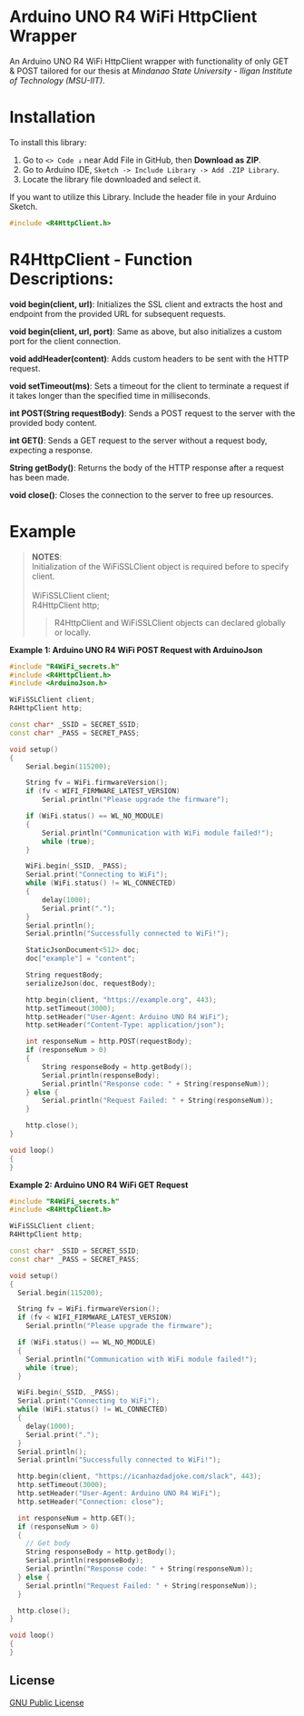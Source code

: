 # Arduino UNO R4 WiFi HttpClient Wrapper

An Arduino UNO R4 WiFi HttpClient wrapper with functionality of only GET & POST tailored for our thesis at *Mindanao State University - Iligan Institute of Technology (MSU-IIT)*.

# Installation
To install this library:

1. Go to `<> Code ↓` near Add File in GitHub, then __Download as ZIP__.
2. Go to Arduino IDE, `Sketch -> Include Library -> Add .ZIP Library`.
3. Locate the library file downloaded and select it.

If you want to utilize this Library. Include the header file in your Arduino Sketch.
```cpp
#include <R4HttpClient.h>
```

# R4HttpClient - Function Descriptions:

__void begin(client, url)__: Initializes the SSL client and extracts the host and endpoint from the provided URL for subsequent requests.

__void begin(client, url, port)__: Same as above, but also initializes a custom port for the client connection.

__void addHeader(content)__: Adds custom headers to be sent with the HTTP request.

__void setTimeout(ms)__: Sets a timeout for the client to terminate a request if it takes longer than the specified time in milliseconds.

__int POST(String requestBody)__: Sends a POST request to the server with the provided body content.

__int GET()__: Sends a GET request to the server without a request body, expecting a response.

__String getBody()__: Returns the body of the HTTP response after a request has been made.

__void close()__: Closes the connection to the server to free up resources.

# Example
> __NOTES__:<br>
> Initialization of the WiFiSSLClient object is required before to specify client.
> <br><br>
> WiFiSSLClient client; <br>
> R4HttpClient http;
> >R4HttpClient and WiFiSSLClient objects can declared globally or locally.

__Example 1: Arduino UNO R4 WiFi POST Request with ArduinoJson__
```cpp
#include "R4WiFi_secrets.h"
#include <R4HttpClient.h>
#include <ArduinoJson.h>

WiFiSSLClient client;
R4HttpClient http;

const char* _SSID = SECRET_SSID;
const char* _PASS = SECRET_PASS;

void setup()
{
    Serial.begin(115200);

    String fv = WiFi.firmwareVersion();
    if (fv < WIFI_FIRMWARE_LATEST_VERSION)
        Serial.println("Please upgrade the firmware");

    if (WiFi.status() == WL_NO_MODULE)
    {
        Serial.println("Communication with WiFi module failed!");
        while (true);
    }

    WiFi.begin(_SSID, _PASS);
    Serial.print("Connecting to WiFi");
    while (WiFi.status() != WL_CONNECTED)
    {
        delay(1000);
        Serial.print(".");
    }
    Serial.println();
    Serial.println("Successfully connected to WiFi!");

    StaticJsonDocument<512> doc;
    doc["example"] = "content";

    String requestBody;
    serializeJson(doc, requestBody);

    http.begin(client, "https://example.org", 443);
    http.setTimeout(3000);
    http.setHeader("User-Agent: Arduino UNO R4 WiFi");
    http.setHeader("Content-Type: application/json");

    int responseNum = http.POST(requestBody);
    if (responseNum > 0)
    {
        String responseBody = http.getBody();
        Serial.println(responseBody);
        Serial.println("Response code: " + String(responseNum));
    } else {
        Serial.println("Request Failed: " + String(responseNum));
    }

    http.close();
}

void loop()
{
}
```

__Example 2: Arduino UNO R4 WiFi GET Request__
```cpp
#include "R4WiFi_secrets.h"
#include <R4HttpClient.h>

WiFiSSLClient client;
R4HttpClient http;

const char* _SSID = SECRET_SSID;
const char* _PASS = SECRET_PASS;

void setup()
{
  Serial.begin(115200);

  String fv = WiFi.firmwareVersion();
  if (fv < WIFI_FIRMWARE_LATEST_VERSION)
    Serial.println("Please upgrade the firmware");

  if (WiFi.status() == WL_NO_MODULE)
  {
    Serial.println("Communication with WiFi module failed!");
    while (true);
  }

  WiFi.begin(_SSID, _PASS);
  Serial.print("Connecting to WiFi");
  while (WiFi.status() != WL_CONNECTED)
  {
    delay(1000);
    Serial.print(".");
  }
  Serial.println();
  Serial.println("Successfully connected to WiFi!");

  http.begin(client, "https://icanhazdadjoke.com/slack", 443);
  http.setTimeout(3000);
  http.setHeader("User-Agent: Arduino UNO R4 WiFi");
  http.setHeader("Connection: close");

  int responseNum = http.GET();
  if (responseNum > 0)
  {
    // Get body
    String responseBody = http.getBody();
    Serial.println(responseBody);
    Serial.println("Response code: " + String(responseNum));
  } else {
    Serial.println("Request Failed: " + String(responseNum));
  }

  http.close();
}

void loop()
{
}
```

## License

[GNU Public License](https://www.gnu.org/licenses/gpl-3.0.html)
